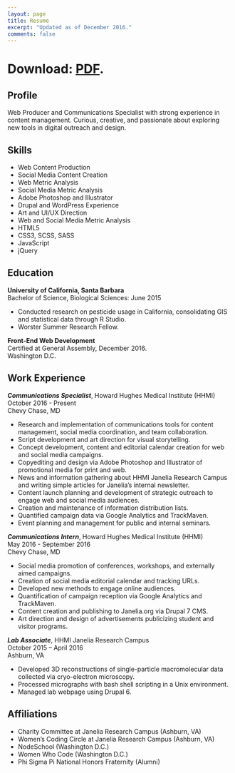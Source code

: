 ```yaml
---
layout: page
title: Resume
excerpt: "Updated as of December 2016."
comments: false
---
```

# Download: [PDF](../assets/img/resume.pdf).

## Profile
Web Producer and Communications Specialist with strong experience in content management. Curious, creative, and passionate about exploring new tools in digital outreach and design.

## Skills
* Web Content Production
* Social Media Content Creation
* Web Metric Analysis
* Social Media Metric Analysis
* Adobe Photoshop and Illustrator
* Drupal and WordPress Experience
* Art and UI/UX Direction
* Web and Social Media Metric Analysis
* HTML5
* CSS3, SCSS, SASS
* JavaScript
* jQuery

## Education
**University of California, Santa Barbara**<br>
Bachelor of Science, Biological Sciences: June 2015<br>

* Conducted research on pesticide usage in California, consolidating GIS and statistical data through R Studio.
* Worster Summer Research Fellow.


**Front-End Web Development**<br>
Certified at General Assembly, December 2016.<br>
Washington D.C.

## Work Experience
***Communications Specialist***, Howard Hughes Medical Institute (HHMI)<br>
October 2016 - Present<br>
Chevy Chase, MD<br>

* Research and implementation of communications tools for content management, social media coordination, and team collaboration.
* Script development and art direction for visual storytelling.
* Concept development, content and editorial calendar creation for web and social media campaigns.
*  Copyediting and design via Adobe Photoshop and Illustrator of promotional media for print and web.
*  News and information gathering about HHMI Janelia Research Campus and writing simple articles for Janelia’s internal newsletter.
* Content launch planning and development of strategic outreach to engage web and social media audiences.
* Creation and maintenance of information distribution lists.
* Quantified campaign data via Google Analytics and TrackMaven.
* Event planning and management for public and internal seminars.


***Communications Intern***, Howard Hughes Medical Institute (HHMI)<br>
May 2016 - September 2016<br>
Chevy Chase, MD<br>

* Social media promotion of conferences, workshops, and externally aimed campaigns.
* Creation of social media editorial calendar and tracking URLs.
* Developed new methods to engage online audiences.
* Quantification of campaign reception via Google Analytics and TrackMaven.
* Content creation and publishing to Janelia.org via Drupal 7 CMS.
* Art direction and design of advertisements publicizing student and
   visitor programs.

***Lab Associate***, HHMI Janelia Research Campus<br>
October 2015 – April 2016<br>
Ashburn, VA<br>

*	Developed 3D reconstructions of single-particle macromolecular data collected via cryo-electron microscopy.
*	Processed micrographs with bash shell scripting in a Unix environment.
*	Managed lab webpage using Drupal 6.

## Affiliations
*	Charity Committee at Janelia Research Campus (Ashburn, VA)
*	Women’s Coding Circle at Janelia Research Campus (Ashburn, VA)
*	NodeSchool (Washington D.C.)
*	Women Who Code (Washington D.C.)
* Phi Sigma Pi National Honors Fraternity (Alumni)
